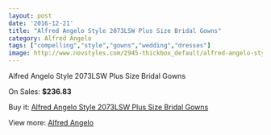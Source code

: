 ```yaml
---
layout: post
date: '2016-12-21'
title: "Alfred Angelo Style 2073LSW Plus Size Bridal Gowns"
category: Alfred Angelo
tags: ["compelling","style","gowns","wedding","dresses"]
image: http://www.novstyles.com/2945-thickbox_default/alfred-angelo-style-2073lsw-plus-size-bridal-gowns.jpg
---
```

Alfred Angelo Style 2073LSW Plus Size Bridal Gowns

On Sales: **$236.83**
<a href="https://www.novstyles.com/en/alfred-angelo/1666-alfred-angelo-style-2073lsw-plus-size-bridal-gowns.html"><amp-img layout="responsive" width="600" height="600" src="//www.novstyles.com/2945-thickbox_default/alfred-angelo-style-2073lsw-plus-size-bridal-gowns.jpg" alt="Alfred Angelo Style 2073LSW Plus Size Bridal Gowns 0" /></a>
<a href="https://www.novstyles.com/en/alfred-angelo/1666-alfred-angelo-style-2073lsw-plus-size-bridal-gowns.html"><amp-img layout="responsive" width="600" height="600" src="//www.novstyles.com/2946-thickbox_default/alfred-angelo-style-2073lsw-plus-size-bridal-gowns.jpg" alt="Alfred Angelo Style 2073LSW Plus Size Bridal Gowns 1" /></a>

Buy it: [Alfred Angelo Style 2073LSW Plus Size Bridal Gowns](https://www.novstyles.com/en/alfred-angelo/1666-alfred-angelo-style-2073lsw-plus-size-bridal-gowns.html "Alfred Angelo Style 2073LSW Plus Size Bridal Gowns")

View more: [Alfred Angelo](https://www.novstyles.com/en/10-alfred-angelo "Alfred Angelo")